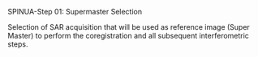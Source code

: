 SPINUA-Step 01: Supermaster Selection

Selection of SAR acquisition that will be used as reference image (Super Master) to perform the coregistration and all subsequent interferometric steps.
